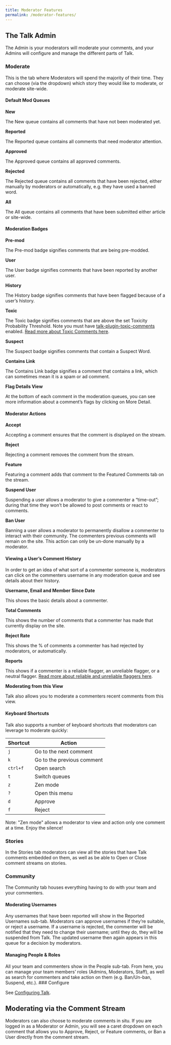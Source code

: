 ```yaml
---
title: Moderator Features
permalink: /moderator-features/
---
```


## The Talk Admin

The Admin is your moderators will moderate your comments, and your Admins will
configure and manage the different parts of Talk.

### Moderate

This is the tab where Moderators will spend the majority of their time. They can
choose (via the dropdown) which story they would like to moderate, or moderate
site-wide.

#### Default Mod Queues

**New**

The New queue contains all comments that have not been moderated yet.

**Reported**

The Reported queue contains all comments that need moderator attention.

**Approved**

The Approved queue contains all approved comments.

**Rejected**

The Rejected queue contains all comments that have been rejected, either
manually by moderators or automatically, e.g. they have used a banned word.

**All**

The All queue contains all comments that have been submitted either article or
site-wide.

#### Moderation Badges

**Pre-mod**

The Pre-mod badge signifies comments that are being pre-modded.

**User**

The User badge signifies comments that have been reported by another user.

**History**

The History badge signifies comments that have been flagged because of a user’s
history.

**Toxic**

The Toxic badge signifies comments that are above the set Toxicity Probability
Threshold. Note you must have [talk-plugin-toxic-comments](./additional-plugins/#talk-plugin-toxic-comments) enabled.
[Read more about Toxic Comments here](./toxic-comments/).

**Suspect**

The Suspect badge signifies comments that contain a Suspect Word.

**Contains Link**

The Contains Link badge signifies a comment that contains a link, which can
sometimes mean it is a spam or ad comment.

**Flag Details View**

At the bottom of each comment in the moderation queues, you can see more
information about a comment’s flags by clicking on More Detail.

#### Moderator Actions

**Accept**

Accepting a comment ensures that the comment is displayed on the stream.

**Reject**

Rejecting a comment removes the comment from the stream.

**Feature**

Featuring a comment adds that comment to the Featured Comments tab on the
stream.

**Suspend User**

Suspending a user allows a moderator to give a commenter a “time-out”; during
that time they won’t be allowed to post comments or react to comments.

**Ban User**

Banning a user allows a moderator to permanently disallow a commenter to
interact with their community. The commenters previous comments will remain on
the site. This action can only be un-done manually by a moderator.

#### Viewing a User’s Comment History

In order to get an idea of what sort of a commenter someone is, moderators can
click on the commenters username in any moderation queue and see details about
their history.

**Username, Email and Member Since Date**

This shows the basic details about a commenter.

**Total Comments**

This shows the number of comments that a commenter has made that currently
display on the site.

**Reject Rate**

This shows the % of comments a commenter has had rejected by moderators, or
automatically.

**Reports**

This shows if a commenter is a reliable flagger, an unreliable flagger, or a
neutral flagger. [Read more about reliable and unreliable flaggers here](./trust/#reliable-and-unreliable-flaggers).

**Moderating from this View**

Talk also allows you to moderate a commenters recent comments from this view.

#### Keyboard Shortcuts

Talk also supports a number of keyboard shortcuts that moderators can leverage
to moderate quickly:

| Shortcut | Action                     |
| -------- | -------------------------- |
| `j`      | Go to the next comment     |
| `k`      | Go to the previous comment |
| `ctrl+f` | Open search                |
| `t`      | Switch queues              |
| `z`      | Zen mode                   |
| `?`      | Open this menu             |
| `d`      | Approve                    |
| `f`      | Reject                     |

Note: "Zen mode" allows a moderator to view and action only one comment at a time. Enjoy the silence!

### Stories

In the Stories tab moderators can view all the stories that have Talk comments
embedded on them, as well as be able to Open or Close comment streams on
stories.

### Community

The Community tab houses everything having to do with your team and your
commenters.

#### Moderating Usernames

Any usernames that have been reported will show in the Reported Usernames
sub-tab. Moderators can approve usernames if they’re suitable, or reject a
username. If a username is rejected, the commenter will be notified that they
need to change their username; until they do, they will be suspended from Talk.
The updated username then again appears in this queue for a decision by
moderators.

#### Managing People & Roles

All your team and commenters show in the People sub-tab. From here, you can
manage your team members’ roles (Admins, Moderators, Staff), as well as search
for commenters and take action on them (e.g. Ban/Un-ban, Suspend, etc.). ###
Configure

See [Configuring Talk](./configuring-talk/).

## Moderating via the Comment Stream

Moderators can also choose to moderate comments in situ. If you are logged in as
a Moderator or Admin, you will see a caret dropdown on each comment that allows
you to Approve, Reject, or Feature comments, or Ban a User directly from the
comment stream.
